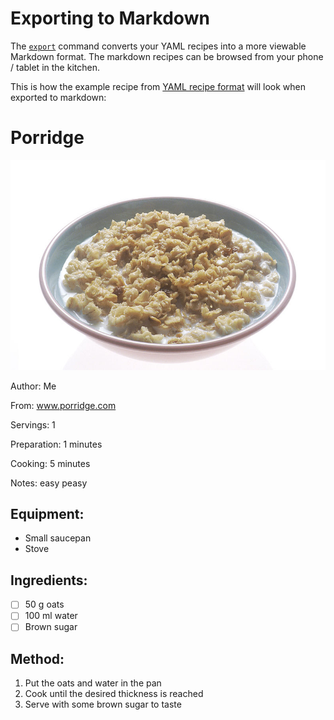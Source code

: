 # Exporting to Markdown

The [`export`](../commands/export.md) command converts your YAML recipes into a more viewable Markdown format. The markdown recipes can be browsed from your phone / tablet in the kitchen. 

This is how the example recipe from [YAML recipe format](yaml.md) will look when exported to markdown: 

# Porridge
![](../images/porridge.jpg)

Author: Me

From: www.porridge.com

Servings: 1

Preparation: 1 minutes

Cooking: 5 minutes

Notes: easy peasy

## Equipment: 
- Small saucepan
- Stove

## Ingredients:
- [ ] 50 g oats
- [ ] 100 ml water
- [ ] Brown sugar

## Method:
1. Put the oats and water in the pan
2. Cook until the desired thickness is reached
3. Serve with some brown sugar to taste